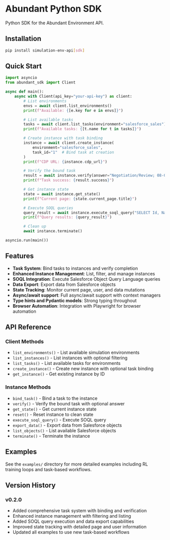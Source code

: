 # Abundant Python SDK

Python SDK for the Abundant Environment API.

## Installation

```bash
pip install simulation-env-api[sdk]
```

## Quick Start

```python
import asyncio
from abundant_sdk import Client

async def main():
    async with Client(api_key="your-api-key") as client:
        # List environments
        envs = await client.list_environments()
        print(f"Available: {[e.key for e in envs]}")

        # List available tasks
        tasks = await client.list_tasks(environment="salesforce_sales")
        print(f"Available tasks: {[t.name for t in tasks]}")

        # Create instance with task binding
        instance = await client.create_instance(
            environment="salesforce_sales",
            task_id="1"  # Bind task at creation
        )
        print(f"CDP URL: {instance.cdp_url}")

        # Verify the bound task
        result = await instance.verify(answer="Negotiation/Review; 08-01-2025")
        print(f"Task success: {result.success}")

        # Get instance state
        state = await instance.get_state()
        print(f"Current page: {state.current_page.title}")

        # Execute SOQL queries
        query_result = await instance.execute_soql_query("SELECT Id, Name FROM Account LIMIT 5")
        print(f"Query results: {query_result}")

        # Clean up
        await instance.terminate()

asyncio.run(main())
```

## Features

- **Task System**: Bind tasks to instances and verify completion
- **Enhanced Instance Management**: List, filter, and manage instances
- **SOQL Integration**: Execute Salesforce Object Query Language queries
- **Data Export**: Export data from Salesforce objects
- **State Tracking**: Monitor current page, user, and data mutations
- **Async/await support**: Full async/await support with context managers
- **Type hints and Pydantic models**: Strong typing throughout
- **Browser Automation**: Integration with Playwright for browser automation

## API Reference

### Client Methods

- `list_environments()` - List available simulation environments
- `list_instances()` - List instances with optional filtering
- `list_tasks()` - List available tasks for environments
- `create_instance()` - Create new instance with optional task binding
- `get_instance()` - Get existing instance by ID

### Instance Methods

- `bind_task()` - Bind a task to the instance
- `verify()` - Verify the bound task with optional answer
- `get_state()` - Get current instance state
- `reset()` - Reset instance to clean state
- `execute_soql_query()` - Execute SOQL query
- `export_data()` - Export data from Salesforce objects
- `list_objects()` - List available Salesforce objects
- `terminate()` - Terminate the instance

## Examples

See the `examples/` directory for more detailed examples including RL training loops and task-based workflows.

## Version History

### v0.2.0
- Added comprehensive task system with binding and verification
- Enhanced instance management with filtering and listing
- Added SOQL query execution and data export capabilities
- Improved state tracking with detailed page and user information
- Updated all examples to use new task-based workflows
